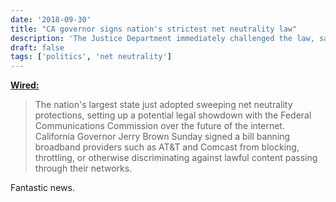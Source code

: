 ```yaml
---
date: '2018-09-30'
title: "CA governor signs nation's strictest net neutrality law"
description: 'The Justice Department immediately challenged the law, saying only the federal government can regulate broadband providers.'
draft: false
tags: ['politics', 'net neutrality']
---
```


**[Wired:](https://www.wired.com/story/california-governor-signs-nations-toughest-net-neutrality-law/)**

> The nation's largest state just adopted sweeping net neutrality protections, setting up a potential legal showdown with the Federal Communications Commission over the future of the internet. California Governor Jerry Brown Sunday signed a bill banning broadband providers such as AT&T and Comcast from blocking, throttling, or otherwise discriminating against lawful content passing through their networks.

Fantastic news.<!-- excerpt -->
